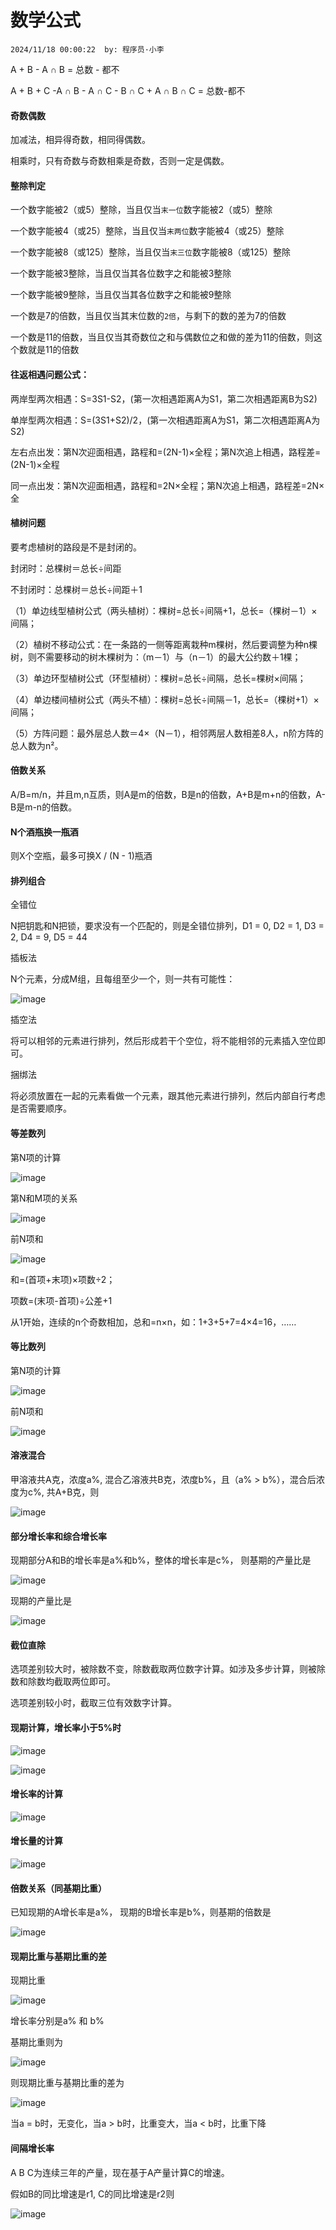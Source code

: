# 数学公式
`2024/11/18 00:00:22  by: 程序员·小李`

A + B - A ∩ B = 总数 - 都不

A + B + C -A ∩ B - A ∩ C - B ∩ C + A ∩ B ∩ C = 总数-都不


#### 奇数偶数

加减法，相异得奇数，相同得偶数。

相乘时，只有奇数与奇数相乘是奇数，否则一定是偶数。


#### 整除判定

一个数字能被2（或5）整除，当且仅当`末一位`数字能被2（或5）整除

一个数字能被4（或25）整除，当且仅当`末两位`数字能被4（或25）整除

一个数字能被8（或125）整除，当且仅当`末三位`数字能被8（或125）整除


一个数字能被3整除，当且仅当其各位数字之和能被3整除

一个数字能被9整除，当且仅当其各位数字之和能被9整除

一个数是7的倍数，当且仅当其末位数的`2倍`，与剩下的数的差为7的倍数

一个数是11的倍数，当且仅当其奇数位之和与偶数位之和做的差为11的倍数，则这个数就是11的倍数


#### 往返相遇问题公式：

两岸型两次相遇：S=3S1-S2，(第一次相遇距离A为S1，第二次相遇距离B为S2)

单岸型两次相遇：S=(3S1+S2)/2，(第一次相遇距离A为S1，第二次相遇距离A为S2)

左右点出发：第N次迎面相遇，路程和=(2N-1)×全程；第N次追上相遇，路程差=(2N-1)×全程

同一点出发：第N次迎面相遇，路程和=2N×全程；第N次追上相遇，路程差=2N×全


#### 植树问题

要考虑植树的路段是不是封闭的。

封闭时：总棵树＝总长÷间距

不封闭时：总棵树＝总长÷间距＋1

（1）单边线型植树公式（两头植树）：棵树=总长÷间隔+1，总长=（棵树－1）×间隔；

（2）植树不移动公式：在一条路的一侧等距离栽种m棵树，然后要调整为种n棵树，则不需要移动的树木棵树为：（m－1）与（n－1）的最大公约数＋1棵；

（3）单边环型植树公式（环型植树）：棵树=总长÷间隔，总长=棵树×间隔；

（4）单边楼间植树公式（两头不植）：棵树=总长÷间隔－1，总长=（棵树+1）×间隔；

（5）方阵问题：最外层总人数＝4×（N－1），相邻两层人数相差8人，n阶方阵的总人数为n²。


#### 倍数关系

A/B=m/n，并且m,n互质，则A是m的倍数，B是n的倍数，A+B是m+n的倍数，A-B是m-n的倍数。


#### N个酒瓶换一瓶酒

则X个空瓶，最多可换X / (N - 1)瓶酒


#### 排列组合


全错位

N把钥匙和N把锁，要求没有一个匹配的，则是全错位排列，D1 = 0, D2 = 1, D3 = 2, D4 = 9, D5 = 44

插板法

N个元素，分成M组，且每组至少一个，则一共有可能性：

![image](数学公式\c57d13ae-f040-4317-93d4-db0b0dfa0d63.png) 

插空法

将可以相邻的元素进行排列，然后形成若干个空位，将不能相邻的元素插入空位即可。

捆绑法

将必须放置在一起的元素看做一个元素，跟其他元素进行排列，然后内部自行考虑是否需要顺序。


#### 等差数列

第N项的计算

![image](数学公式\493bfe54-5d19-45d8-a924-af48840ec995.png)

第N和M项的关系

![image](数学公式\0c224437-6e5d-43ec-b226-f8dfecd46a84.png) 

前N项和

![image](数学公式\4b0b14ab-535c-4730-bf9f-dfda25d2757c.png)


和=(首项+末项)×项数÷2；

项数=(末项-首项)÷公差+1

从1开始，连续的n个奇数相加，总和=n×n，如：1+3+5+7=4×4=16，……


#### 等比数列

第N项的计算

![image](数学公式\1c554339-438a-43ac-8039-eae058c2308c.png) 

前N项和

![image](数学公式\274c41c2-7a5a-4433-b171-aafb3bbc3a10.png)

#### 溶液混合

甲溶液共A克，浓度a%, 混合乙溶液共B克，浓度b%，且（a% > b%），混合后浓度为c%, 共A+B克，则

![image](数学公式\1f5071e9-dc09-46b7-b173-d2c4a64bb102.png)  


#### 部分增长率和综合增长率

现期部分A和B的增长率是a%和b%，整体的增长率是c%，
则基期的产量比是

![image](数学公式\c7349581-52d2-458d-b170-7922d124b6ab.png)

现期的产量比是

![image](数学公式\e139c4df-e385-4687-bfec-44bf99d0dc58.png) 


#### 截位直除

选项差别较大时，被除数不变，除数截取两位数字计算。如涉及多步计算，则被除数和除数均截取两位即可。

选项差别较小时，截取三位有效数字计算。


#### 现期计算，增长率小于5%时

![image](数学公式\340f8540-8dd4-46b5-98b4-f94108ce880d.png) 
 
![image](数学公式\32891ac4-0173-4fc8-9cc1-3d5282c22b41.png)


#### 增长率的计算

![image](数学公式\3723c83e-dc39-47f5-abba-b4ec1f26fbb2.png) 


#### 增长量的计算

![image](数学公式\1d0d3b70-8f82-430c-9f35-88174bba187f.png)


#### 倍数关系（同基期比重）

已知现期的A增长率是a%， 现期的B增长率是b%，则基期的倍数是

![image](数学公式\a92e9ea3-812d-469d-8ed1-dfe67b53b7fb.png) 


#### 现期比重与基期比重的差

现期比重

![image](数学公式\341741eb-1c28-4bfa-9c6f-398b6671f4f4.png) 

增长率分别是a% 和 b%

基期比重则为

![image](数学公式\53159062-38c1-40f2-9a35-73feb9f2f4fa.png)

则现期比重与基期比重的差为

![image](数学公式\2f263d50-1d64-4d5a-924a-641fbc107f34.png) 

当a = b时，无变化，当a > b时，比重变大，当a < b时，比重下降


#### 间隔增长率

A  B  C为连续三年的产量，现在基于A产量计算C的增速。

假如B的同比增速是r1, C的同比增速是r2则

![image](数学公式\dd63f91e-4ba4-4a4b-a01e-372f1a0fbb31.png) 